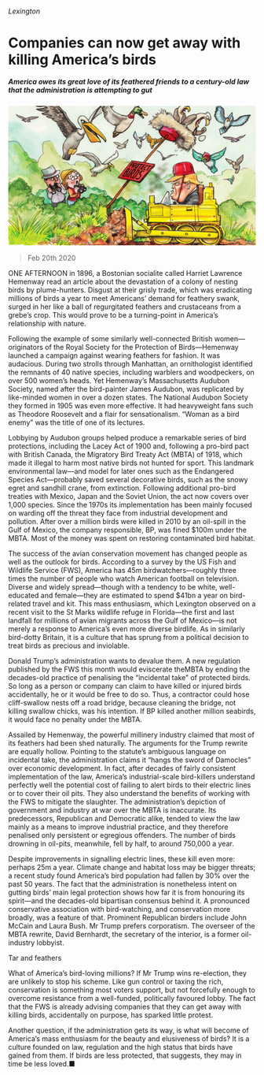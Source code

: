 ###### Lexington

# Companies can now get away with killing America’s birds 

##### America owes its great love of its feathered friends to a century-old law that the administration is attempting to gut 

![image](images/20200222_USD000_0.jpg) 

> Feb 20th 2020 

ONE AFTERNOON in 1896, a Bostonian socialite called Harriet Lawrence Hemenway read an article about the devastation of a colony of nesting birds by plume-hunters. Disgust at their grisly trade, which was eradicating millions of birds a year to meet Americans’ demand for feathery swank, surged in her like a ball of regurgitated feathers and crustaceans from a grebe’s crop. This would prove to be a turning-point in America’s relationship with nature.

Following the example of some similarly well-connected British women—originators of the Royal Society for the Protection of Birds—Hemenway launched a campaign against wearing feathers for fashion. It was audacious. During two strolls through Manhattan, an ornithologist identified the remnants of 40 native species, including warblers and woodpeckers, on over 500 women’s heads. Yet Hemenway’s Massachusetts Audubon Society, named after the bird-painter James Audubon, was replicated by like-minded women in over a dozen states. The National Audubon Society they formed in 1905 was even more effective. It had heavyweight fans such as Theodore Roosevelt and a flair for sensationalism. “Woman as a bird enemy” was the title of one of its lectures.


Lobbying by Audubon groups helped produce a remarkable series of bird protections, including the Lacey Act of 1900 and, following a pro-bird pact with British Canada, the Migratory Bird Treaty Act (MBTA) of 1918, which made it illegal to harm most native birds not hunted for sport. This landmark environmental law—and model for later ones such as the Endangered Species Act—probably saved several decorative birds, such as the snowy egret and sandhill crane, from extinction. Following additional pro-bird treaties with Mexico, Japan and the Soviet Union, the act now covers over 1,000 species. Since the 1970s its implementation has been mainly focused on warding off the threat they face from industrial development and pollution. After over a million birds were killed in 2010 by an oil-spill in the Gulf of Mexico, the company responsible, BP, was fined $100m under the MBTA. Most of the money was spent on restoring contaminated bird habitat.

The success of the avian conservation movement has changed people as well as the outlook for birds. According to a survey by the US Fish and Wildlife Service (FWS), America has 45m birdwatchers—roughly three times the number of people who watch American football on television. Diverse and widely spread—though with a tendency to be white, well-educated and female—they are estimated to spend $41bn a year on bird-related travel and kit. This mass enthusiasm, which Lexington observed on a recent visit to the St Marks wildlife refuge in Florida—the first and last landfall for millions of avian migrants across the Gulf of Mexico—is not merely a response to America’s even more diverse birdlife. As in similarly bird-dotty Britain, it is a culture that has sprung from a political decision to treat birds as precious and inviolable.

Donald Trump’s administration wants to devalue them. A new regulation published by the FWS this month would eviscerate theMBTA by ending the decades-old practice of penalising the “incidental take” of protected birds. So long as a person or company can claim to have killed or injured birds accidentally, he or it would be free to do so. Thus, a contractor could hose cliff-swallow nests off a road bridge, because cleaning the bridge, not killing swallow chicks, was his intention. If BP killed another million seabirds, it would face no penalty under the MBTA.

Assailed by Hemenway, the powerful millinery industry claimed that most of its feathers had been shed naturally. The arguments for the Trump rewrite are equally hollow. Pointing to the statute’s ambiguous language on incidental take, the administration claims it “hangs the sword of Damocles” over economic development. In fact, after decades of fairly consistent implementation of the law, America’s industrial-scale bird-killers understand perfectly well the potential cost of failing to alert birds to their electric lines or to cover their oil pits. They also understand the benefits of working with the FWS to mitigate the slaughter. The administration’s depiction of government and industry at war over the MBTA is inaccurate. Its predecessors, Republican and Democratic alike, tended to view the law mainly as a means to improve industrial practice, and they therefore penalised only persistent or egregious offenders. The number of birds drowning in oil-pits, meanwhile, fell by half, to around 750,000 a year.

Despite improvements in signalling electric lines, these kill even more: perhaps 25m a year. Climate change and habitat loss may be bigger threats; a recent study found America’s bird population had fallen by 30% over the past 50 years. The fact that the administration is nonetheless intent on gutting birds’ main legal protection shows how far it is from honouring its spirit—and the decades-old bipartisan consensus behind it. A pronounced conservative association with bird-watching, and conservation more broadly, was a feature of that. Prominent Republican birders include John McCain and Laura Bush. Mr Trump prefers corporatism. The overseer of the MBTA rewrite, David Bernhardt, the secretary of the interior, is a former oil-industry lobbyist.

Tar and feathers

What of America’s bird-loving millions? If Mr Trump wins re-election, they are unlikely to stop his scheme. Like gun control or taxing the rich, conservation is something most voters support, but not forcefully enough to overcome resistance from a well-funded, politically favoured lobby. The fact that the FWS is already advising companies that they can get away with killing birds, accidentally on purpose, has sparked little protest.

Another question, if the administration gets its way, is what will become of America’s mass enthusiasm for the beauty and elusiveness of birds? It is a culture founded on law, regulation and the high status that birds have gained from them. If birds are less protected, that suggests, they may in time be less loved.■

